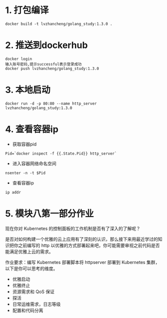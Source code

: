 # 1. 打包编译
```
docker build -t lvzhancheng/golang_study:1.3.0 .
```
# 2. 推送到dockerhub
```
docker login
输入账号密码,提示successful表示登录成功
docker push lvzhancheng/golang_study:1.3.0 
```
# 3. 本地启动
```
docker run -d -p 80:80 --name http_server lvzhancheng/golang_study:1.3.0
```
# 4. 查看容器ip
+ 获取容器pid
```
Pid=`docker inspect -f {{.State.Pid}} http_server`
```
+ 进入容器网络命名空间
```
nsenter -n -t $Pid
```
+ 查看容器ip
```
ip addr
```

# 5. 模块八第一部分作业
现在你对 Kubernetes 的控制面板的工作机制是否有了深入的了解呢？

是否对如何构建一个优雅的云上应用有了深刻的认识，那么接下来用最近学过的知识把你之前编写的 http 以优雅的方式部署起来吧，你可能需要审视之前代码是否能满足优雅上云的需求。

作业要求：编写 Kubernetes 部署脚本将 httpserver 部署到 Kubernetes 集群，以下是你可以思考的维度。

+ 优雅启动
+ 优雅终止
+ 资源需求和 QoS 保证
+ 探活
+ 日常运维需求，日志等级
+ 配置和代码分离